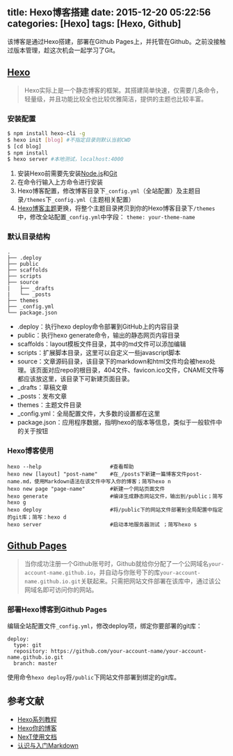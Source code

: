 title: Hexo博客搭建
date: 2015-12-20 05:22:56
categories: [Hexo]
tags: [Hexo, Github]
---
该博客是通过Hexo搭建，部署在Github Pages上，并托管在Github。之前没接触过版本管理，趁这次机会一起学习了Git。

## [Hexo](https://hexo.io/)

> Hexo实际上是一个静态博客的框架。其搭建简单快速，仅需要几条命令，轻量级，并且功能比较全也比较优雅简洁，提供的主题也比较丰富。

### 安装配置

``` bash
$ npm install hexo-cli -g
$ hexo init [blog] #不指定目录则默认当前CWD
$ [cd blog]
$ npm install
$ hexo server #本地测试，localhost:4000
``` 

1. 安装Hexo前需要先安装[Node.js](https://nodejs.org/en/)和[Git](http://git-scm.com/)
2. 在命令行输入上方命令进行安装
3. Hexo博客配置，修改博客目录下`_config.yml`（全站配置）及主题目录`/themes`下`_config.yml`（主题相关配置）
4. [Hexo博客主题](https://github.com/hexojs/hexo/wiki/Themes)更换，将整个主题目录拷贝到你的Hexo博客目录下`/themes`中，修改全站配置`_config.yml`中字段：
`theme: your-theme-name`

<!--more-->

### 默认目录结构
	
	.
	├── .deploy
	├── public
	├── scaffolds
	├── scripts
	├── source
	|   ├── _drafts
	|   └── _posts
	├── themes
	├── _config.yml
	└── package.json

- .deploy：执行hexo deploy命令部署到GitHub上的内容目录
- public：执行hexo generate命令，输出的静态网页内容目录
- scaffolds：layout模板文件目录，其中的md文件可以添加编辑
- scripts：扩展脚本目录，这里可以自定义一些javascript脚本
- source：文章源码目录，该目录下的markdown和html文件均会被hexo处理。该页面对应repo的根目录，404文件、favicon.ico文件，CNAME文件等都应该放这里，该目录下可新建页面目录。
- _drafts：草稿文章
- _posts：发布文章
- themes：主题文件目录
- _config.yml：全局配置文件，大多数的设置都在这里
- package.json：应用程序数据，指明hexo的版本等信息，类似于一般软件中的关于按钮

### Hexo博客使用

	hexo --help                      #查看帮助
	hexo new [layout] "post-name"    #在_/posts下新建一篇博客文件post-name.md，使用Markdown语法在该文件中写入你的博客；简写hexo n
	hexo new page "page-name"        #新建一个网站页面文件
	hexo generate                    #编译生成静态网站文件，输出到/public；简写hexo g
	hexo deploy                      #将/public下的网站文件部署到全局配置中指定的git库；简写：hexo d
	hexo server                      #启动本地服务器测试 ；简写hexo s


## [Github Pages](https://pages.github.com/)

> 当你成功注册一个Github账号时，Github就给你分配了一个公网域名`your-account-name.github.io`，并自动与你账号下的库`your-account-name.github.io.git`关联起来。只需把网站文件部署在该库中，通过该公网域名即可访问你的网站。

### 部署Hexo博客到Github Pages

编辑全站配置文件`_config.yml`，修改deploy项，绑定你要部署的git库：

	deploy:
  	  type: git
  	  repository: https://github.com/your-account-name/your-account-name.github.io.git
  	  branch: master

使用命令`hexo deploy`将`/public`下网站文件部署到绑定的git库。

## 参考文献
* [Hexo系列教程](http://www.zipperary.com/categories/hexo/)
* [Hexo你的博客](http://ibruce.info/2013/11/22/hexo-your-blog/)
* [NexT使用文档](http://theme-next.iissnan.com/)
* [认识与入门Markdown](http://sspai.com/25137)